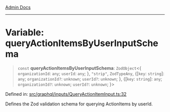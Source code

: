 [Admin Docs](/)

***

# Variable: queryActionItemsByUserInputSchema

> `const` **queryActionItemsByUserInputSchema**: `ZodObject`\<\{ `organizationId`: `any`; `userId`: `any`; \}, `"strip"`, `ZodTypeAny`, \{[`key`: `string`]: `any`; `organizationId?`: `unknown`; `userId?`: `unknown`; \}, \{[`key`: `string`]: `any`; `organizationId?`: `unknown`; `userId?`: `unknown`; \}\>

Defined in: [src/graphql/inputs/QueryActionItemInput.ts:32](https://github.com/gautam-divyanshu/talawa-api/blob/7e7d786bbd7356b22a3ba5029601eed88ff27201/src/graphql/inputs/QueryActionItemInput.ts#L32)

Defines the Zod validation schema for querying ActionItems by userId.
